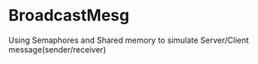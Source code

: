 # BroadcastMesg
Using Semaphores and Shared memory to simulate Server/Client message(sender/receiver)
